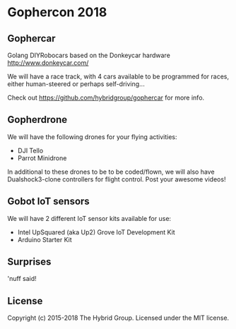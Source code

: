 # Gophercon 2018

## Gophercar

Golang DIYRobocars based on the Donkeycar hardware http://www.donkeycar.com/

We will have a race track, with 4 cars available to be programmed for races, either human-steered or perhaps self-driving...

Check out https://github.com/hybridgroup/gophercar for more info.

## Gopherdrone

We will have the following drones for your flying activities:

- DJI Tello
- Parrot Minidrone

In additional to these drones to be to be coded/flown, we will also have Dualshock3-clone controllers for flight control. Post your awesome videos!

## Gobot IoT sensors

We will have 2 different IoT sensor kits available for use:

- Intel UpSquared (aka Up2) Grove IoT Development Kit
- Arduino Starter Kit

## Surprises

'nuff said!

## License

Copyright (c) 2015-2018 The Hybrid Group. Licensed under the MIT license.
